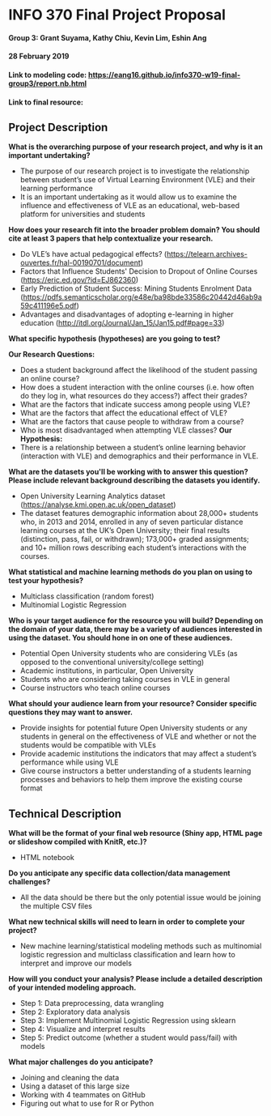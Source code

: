 # INFO 370 Final Project Proposal
#### Group 3: Grant Suyama, Kathy Chiu, Kevin Lim, Eshin Ang
#### 28 February 2019
#### Link to modeling code: https://eang16.github.io/info370-w19-final-group3/report.nb.html
#### Link to final resource: 

## Project Description
__What is the overarching purpose of your research project, and why is it an important undertaking?__
* The purpose of our research project is  to investigate the relationship between student’s use of Virtual Learning Environment (VLE) and their learning performance
* It is an important undertaking as it would allow us to examine the influence and effectiveness of VLE as an educational, web-based platform for universities and students

__How does your research fit into the broader problem domain? You should cite at least 3 papers that help contextualize your research.__  
* Do VLE’s have actual pedagogical effects? (https://telearn.archives-ouvertes.fr/hal-00190701/document)
* Factors that Influence Students' Decision to Dropout of Online Courses (https://eric.ed.gov/?id=EJ862360)
* Early Prediction of Student Success: Mining Students Enrolment Data (https://pdfs.semanticscholar.org/e48e/ba98bde33586c20442d46ab9a59c411196e5.pdf)
* Advantages and disadvantages of adopting e-learning in higher education (http://itdl.org/Journal/Jan_15/Jan15.pdf#page=33)

__What specific hypothesis (hypotheses) are you going to test?__


__Our Research Questions:__
* Does a student background affect the likelihood of the student passing an online course?
* How does a student interaction with the online courses (i.e. how often do they log in, what resources do they access?) affect their grades?
* What are the factors that indicate success among people using VLE?
* What are the factors that affect the educational effect of VLE?
* What are the factors that cause people to withdraw from a course?
* Who is most disadvantaged when attempting VLE classes?
__Our Hypothesis:__
* There is a relationship between a student’s online learning behavior (interaction with VLE) and demographics and their performance in VLE.

__What are the datasets you'll be working with to answer this question? Please include relevant background describing the datasets you identify.__
* Open University Learning Analytics dataset (https://analyse.kmi.open.ac.uk/open_dataset) 
* The dataset features demographic information about 28,000+ students who, in 2013 and 2014, enrolled in any of seven particular distance learning courses at the UK’s Open University; their final results (distinction, pass, fail, or withdrawn); 173,000+ graded assignments; and 10+ million rows describing each student’s interactions with the courses.

__What statistical and machine learning methods do you plan on using to test your hypothesis?__
* Multiclass classification (random forest)
* Multinomial Logistic Regression

__Who is your target audience for the resource you will build? Depending on the domain of your data, there may be a variety of audiences interested in using the dataset. You should hone in on one of these audiences.__
* Potential Open University students who are considering VLEs (as opposed to the conventional university/college setting)
* Academic institutions, in particular, Open University
* Students who are considering taking courses in VLE in general
* Course instructors who teach online courses

__What should your audience learn from your resource? Consider specific questions they may want to answer.__
* Provide insights for potential future Open University students or any students in general on the effectiveness of VLE and whether or not the students would be compatible with VLEs
* Provide academic institutions the indicators that may affect a student’s performance while using VLE
* Give course instructors a better understanding of a students learning processes and behaviors to help them improve the existing course format

## Technical Description

__What will be the format of your final web resource (Shiny app, HTML page or slideshow compiled with KnitR, etc.)?__
* HTML notebook

__Do you anticipate any specific data collection/data management challenges?__
* All the data should be there but the only potential issue would be joining the multiple CSV files

__What new technical skills will need to learn in order to complete your project?__
* New machine learning/statistical modeling methods such as multinomial logistic regression and multiclass classification and learn how to interpret and improve our models

__How will you conduct your analysis? Please include a detailed description of your intended modeling approach.__
* Step 1: Data preprocessing, data wrangling
* Step 2: Exploratory data analysis
* Step 3: Implement Multinomial Logistic Regression using sklearn
* Step 4: Visualize and interpret results
* Step 5: Predict outcome (whether a student would pass/fail) with models

__What major challenges do you anticipate?__
* Joining and cleaning the data
* Using a dataset of this large size
* Working with 4 teammates on GitHub
* Figuring out what to use for R or Python



